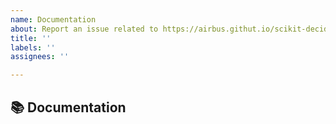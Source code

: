 ```yaml
---
name: Documentation
about: Report an issue related to https://airbus.githut.io/scikit-decide
title: ''
labels: ''
assignees: ''

---
```


## 📚 Documentation

<!-- A clear and concise description of what content in https://airbus.githut.io/scikit-decide is an issue. -->
